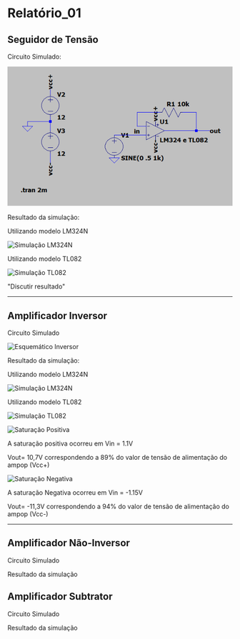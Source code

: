 # Relatório_01

## Seguidor de Tensão 

Circuito Simulado:

![Esquemático Buffer](https://github.com/ELN1-IFSC-20201-Larah-Rafael/Relatorios_ELN/blob/master/img/Esquematico_Buffer.png)

Resultado da simulação:

Utilizando modelo LM324N

![Simulação LM324N]()

Utilizando modelo TL082

![Simulação TL082]()


"Discutir resultado" 
***
## Amplificador Inversor

Circuito Simulado

![Esquemático Inversor]()

Resultado da simulação:

Utilizando modelo LM324N

![Simulação LM324N]()

Utilizando modelo TL082

![Simulação TL082]()

![Saturação Positiva]()

A saturação positiva ocorreu em Vin = 1.1V 

Vout= 10,7V correspondendo a 89% do valor de tensão de alimentação do ampop (Vcc+)

![Saturação Negativa]()

A saturação Negativa ocorreu em Vin = -1.15V 

Vout= -11,3V correspondendo a 94% do valor de tensão de alimentação do ampop (Vcc-)







***
## Amplificador Não-Inversor
Circuito Simulado
![]()

Resultado da simulação
![]()

## Amplificador Subtrator
Circuito Simulado
![]()

Resultado da simulação
![]()